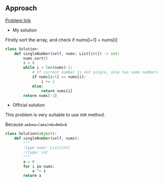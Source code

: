## Approach

[Problem link](https://leetcode.com/problems/single-number/)

- My solution

FIrstly sort the array, and check if nums[i+1] = nums[i]

```python
class Solution:
    def singleNumber(self, nums: List[int]) -> int:
        nums.sort()
        i = 0
        while i < len(nums)-1:
            # If current number is not single, skip two same numbers
            if nums[i+1] == nums[i]:
                i += 2
            else:
                return nums[i]
        return nums[-1]
```

- Official solution

This problem is very suitable to use `XOR` method.

Because `a⊕b⊕a=(a⊕a)⊕b=0⊕b=b`

```python
class Solution(object):
    def singleNumber(self, nums):
        """
        :type nums: List[int]
        :rtype: int
        """
        a = 0
        for i in nums:
            a ^= i
        return a
```
